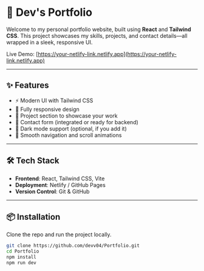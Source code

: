 # 🚀 Dev's Portfolio

Welcome to my personal portfolio website, built using **React** and **Tailwind CSS**. This project showcases my skills, projects, and contact details—all wrapped in a sleek, responsive UI.

Live Demo: [https://your-netlify-link.netlify.app](https://your-netlify-link.netlify.app)

---

## ✨ Features

- ⚡ Modern UI with Tailwind CSS
- 📱 Fully responsive design
- 💼 Project section to showcase your work
- 📧 Contact form (integrated or ready for backend)
- 🌙 Dark mode support (optional, if you add it)
- 🧭 Smooth navigation and scroll animations

---

## 🛠️ Tech Stack

- **Frontend**: React, Tailwind CSS, Vite
- **Deployment**: Netlify / GitHub Pages
- **Version Control**: Git & GitHub

---

## 📦 Installation

Clone the repo and run the project locally.

```bash
git clone https://github.com/devv04/Portfolio.git
cd Portfolio
npm install
npm run dev
